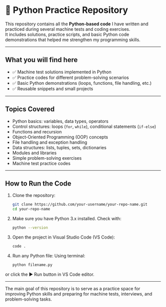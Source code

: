# 🐍 Python Practice Repository

This repository contains all the **Python-based code** I have written and practiced during several machine tests and coding exercises.  
It includes solutions, practice scripts, and basic Python code demonstrations that helped me strengthen my programming skills.  

---

##  What you will find here
- ✅ Machine test solutions implemented in Python  
- ✅ Practice codes for different problem-solving scenarios  
- ✅ Basic Python demonstrations (loops, functions, file handling, etc.)  
- ✅ Reusable snippets and small projects  

---

##  Topics Covered
- Python basics: variables, data types, operators  
- Control structures: loops (`for`, `while`), conditional statements (`if-else`)  
- Functions and recursion  
- Object-Oriented Programming (OOP) concepts  
- File handling and exception handling  
- Data structures: lists, tuples, sets, dictionaries  
- Modules and libraries  
- Simple problem-solving exercises  
- Machine test practice codes  

---

##  How to Run the Code
1. Clone the repository:
   ```bash
   git clone https://github.com/your-username/your-repo-name.git
   cd your-repo-name
   
2. Make sure you have Python 3.x installed. Check with:
   ```bash
   python --version
3. Open the project in Visual Studio Code (VS Code):
   ```bash
   code .
4. Run any Python file:
    Using terminal:
   ```bash
   python filename.py
  or
    click the ▶ Run button in VS Code editor.
    
---

The main goal of this repository is to serve as a practice space for improving Python skills and preparing for machine tests, interviews, and problem-solving tasks.
